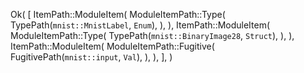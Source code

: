 Ok(
    [
        ItemPath::ModuleItem(
            ModuleItemPath::Type(
                TypePath(`mnist::MnistLabel`, `Enum`),
            ),
        ),
        ItemPath::ModuleItem(
            ModuleItemPath::Type(
                TypePath(`mnist::BinaryImage28`, `Struct`),
            ),
        ),
        ItemPath::ModuleItem(
            ModuleItemPath::Fugitive(
                FugitivePath(`mnist::input`, `Val`),
            ),
        ),
    ],
)